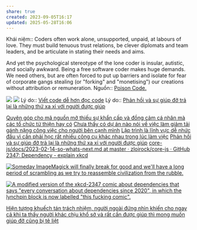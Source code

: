 ```yaml
---
share: true
created: 2023-09-05T16:17
updated: 2025-05-28T16:06
---
```

Khái niệm:: 
Coders often work alone, unsupported, unpaid, at labours of love. They must build tenuous trust relations, be clever diplomats and team leaders, and be articulate in stating their needs and aims.

And yet the psychological stereotype of the lone coder is insular, autistic, and socially awkward. Being a free software coder makes huge demands. We need others, but are often forced to put up barriers and isolate for fear of corporate gangs stealing (or "forking" and "monetising") our creations without attribution or remuneration.
Nguồn:: [Poison Code.](https://cybershow.uk/blog/posts/poison-code/)

![](https://www.commitstrip.com/wp-content/uploads/2014/05/Strip-Vision-Open-source-650-finalenglish.jpg) 
![](https://img.devrant.com/devrant/rant/r_2059869_GwsdC.jpg) 
Lý do:: [Viết code dễ hơn đọc code](../K%E1%BB%B9%20thu%E1%BA%ADt%20ph%E1%BA%A7n%20m%E1%BB%81m/Nh%E1%BB%A9c%20%C4%91%E1%BA%A7u/Vi%E1%BA%BFt%20code%20d%E1%BB%85%20h%C6%A1n%20%C4%91%E1%BB%8Dc%20code.md)
Lý do:: [Phản hồi và sự giúp đỡ trả lại là những thứ xa xỉ với người được giúp](../../Kinh%20t%E1%BA%BF.%20T%C3%A2m%20l%C3%BD%20h%E1%BB%8Dc%20qu%E1%BA%A3n%20l%C3%BD%20v%C3%A0%20lao%20%C4%91%E1%BB%99ng/T%C3%A2m%20l%C3%BD%20h%E1%BB%8Dc%20qu%E1%BA%A3n%20l%C3%BD%20v%C3%A0%20lao%20%C4%91%E1%BB%99ng/Gi%C3%BAp%20%C4%91%E1%BB%A1%20nhau/Ph%E1%BA%A3n%20h%E1%BB%93i%20v%C3%A0%20s%E1%BB%B1%20gi%C3%BAp%20%C4%91%E1%BB%A1%20tr%E1%BA%A3%20l%E1%BA%A1i%20l%C3%A0%20nh%E1%BB%AFng%20th%E1%BB%A9%20xa%20x%E1%BB%89%20v%E1%BB%9Bi%20ng%C6%B0%E1%BB%9Di%20%C4%91%C6%B0%E1%BB%A3c%20gi%C3%BAp.md)

[Quyên góp cho mã nguồn mở thiếu sự khẩn cấp và đồng cảm cá nhân mà các tổ chức từ thiện hay có](../T%E1%BB%B1%20tr%E1%BB%8B%20d%E1%BB%AF%20li%E1%BB%87u.%20M%C3%A3%20ngu%E1%BB%93n%20m%E1%BB%9F,%20ph%E1%BA%A7n%20m%E1%BB%81m%20t%E1%BB%B1%20do/Ph%E1%BA%A7n%20m%E1%BB%81m%20t%E1%BB%B1%20do%20v%C3%A0%20m%C3%A3%20ngu%E1%BB%93n%20m%E1%BB%9F/Quy%C3%AAn%20g%C3%B3p%20cho%20m%C3%A3%20ngu%E1%BB%93n%20m%E1%BB%9F%20thi%E1%BA%BFu%20s%E1%BB%B1%20kh%E1%BA%A9n%20c%E1%BA%A5p%20v%C3%A0%20%C4%91%E1%BB%93ng%20c%E1%BA%A3m%20c%C3%A1%20nh%C3%A2n%20m%C3%A0%20c%C3%A1c%20t%E1%BB%95%20ch%E1%BB%A9c%20t%E1%BB%AB%20thi%E1%BB%87n%20hay%20c%C3%B3.md)
[Chưa thấy có dự án nào nói về việc làm giảm tải gánh nặng công việc cho người bên cạnh mình](../../C%E1%BB%99ng%20%C4%91%E1%BB%93ng,%20h%E1%BB%87%20sinh%20th%C3%A1i,%20h%E1%BB%87%20ph%E1%BB%A9c%20h%E1%BB%A3p/H%E1%BB%87%20sinh%20th%C3%A1i/T%E1%BB%95%20ch%E1%BB%A9c%20x%C3%A3%20h%E1%BB%99i/Ch%C6%B0a%20th%E1%BA%A5y%20c%C3%B3%20d%E1%BB%B1%20%C3%A1n%20n%C3%A0o%20n%C3%B3i%20v%E1%BB%81%20vi%E1%BB%87c%20l%C3%A0m%20gi%E1%BA%A3m%20t%E1%BA%A3i%20g%C3%A1nh%20n%E1%BA%B7ng%20c%C3%B4ng%20vi%E1%BB%87c%20cho%20ng%C6%B0%E1%BB%9Di%20b%C3%AAn%20c%E1%BA%A1nh%20m%C3%ACnh.md) 
[Lập trình là lĩnh vực dễ nhức đầu vì cần phải học rất nhiều công cụ khác nhau trong lúc làm việc](../K%E1%BB%B9%20thu%E1%BA%ADt%20ph%E1%BA%A7n%20m%E1%BB%81m/Nh%E1%BB%A9c%20%C4%91%E1%BA%A7u/L%E1%BA%ADp%20tr%C3%ACnh%20l%C3%A0%20l%C4%A9nh%20v%E1%BB%B1c%20d%E1%BB%85%20nh%E1%BB%A9c%20%C4%91%E1%BA%A7u%20v%C3%AC%20c%E1%BA%A7n%20ph%E1%BA%A3i%20h%E1%BB%8Dc%20r%E1%BA%A5t%20nhi%E1%BB%81u%20c%C3%B4ng%20c%E1%BB%A5%20kh%C3%A1c%20nhau%20trong%20l%C3%BAc%20l%C3%A0m%20vi%E1%BB%87c.md)
[Phản hồi và sự giúp đỡ trả lại là những thứ xa xỉ với người được giúp](../../Kinh%20t%E1%BA%BF.%20T%C3%A2m%20l%C3%BD%20h%E1%BB%8Dc%20qu%E1%BA%A3n%20l%C3%BD%20v%C3%A0%20lao%20%C4%91%E1%BB%99ng/T%C3%A2m%20l%C3%BD%20h%E1%BB%8Dc%20qu%E1%BA%A3n%20l%C3%BD%20v%C3%A0%20lao%20%C4%91%E1%BB%99ng/Gi%C3%BAp%20%C4%91%E1%BB%A1%20nhau/Ph%E1%BA%A3n%20h%E1%BB%93i%20v%C3%A0%20s%E1%BB%B1%20gi%C3%BAp%20%C4%91%E1%BB%A1%20tr%E1%BA%A3%20l%E1%BA%A1i%20l%C3%A0%20nh%E1%BB%AFng%20th%E1%BB%A9%20xa%20x%E1%BB%89%20v%E1%BB%9Bi%20ng%C6%B0%E1%BB%9Di%20%C4%91%C6%B0%E1%BB%A3c%20gi%C3%BAp.md)
[core-js/docs/2023-02-14-so-whats-next.md at master · zloirock/core-js · GitHub](https://github.com/zloirock/core-js/blob/master/docs/2023-02-14-so-whats-next.md)
[2347: Dependency - explain xkcd](https://www.explainxkcd.com/wiki/index.php/2347:_Dependency)

[![Someday ImageMagick will finally break for good and we'll have a long period of scrambling as we try to reassemble civilization from the rubble.](https://www.explainxkcd.com/wiki/images/d/d7/dependency.png)](https://www.explainxkcd.com/wiki/index.php/File:dependency.png "Someday ImageMagick will finally break for good and we'll have a long period of scrambling as we try to reassemble civilization from the rubble.")  


[![A modified version of the xkcd-2347 comic about dependencies that says "every conversation about dependencies since 2020", in which the lynchpin block is now labelled "this fucking comic".](https://cdn.masto.host/swisssocial/media_attachments/files/112/766/542/522/872/369/original/8c4683d5cc402035.png)](https://cdn.masto.host/swisssocial/media_attachments/files/112/766/542/522/872/369/original/8c4683d5cc402035.png)

[](https://swiss.social/@mhoye@mastodon.social "@mhoye@mastodon.social")
[Hiện tượng khuếch tán trách nhiệm, người ngoài đứng nhìn khiến cho ngay cả khi ta thấy người khác chịu khổ sở và rất cần được giúp thì mong muốn giúp đỡ cũng bị tê liệt](../../C%E1%BB%99ng%20%C4%91%E1%BB%93ng,%20h%E1%BB%87%20sinh%20th%C3%A1i,%20h%E1%BB%87%20ph%E1%BB%A9c%20h%E1%BB%A3p/H%E1%BB%87%20sinh%20th%C3%A1i/Hi%E1%BB%87n%20t%C6%B0%E1%BB%A3ng%20khu%E1%BA%BFch%20t%C3%A1n%20tr%C3%A1ch%20nhi%E1%BB%87m,%20ng%C6%B0%E1%BB%9Di%20ngo%C3%A0i%20%C4%91%E1%BB%A9ng%20nh%C3%ACn%20khi%E1%BA%BFn%20cho%20ngay%20c%E1%BA%A3%20khi%20ta%20th%E1%BA%A5y%20ng%C6%B0%E1%BB%9Di%20kh%C3%A1c%20ch%E1%BB%8Bu%20kh%E1%BB%95%20s%E1%BB%9F%20v%C3%A0%20r%E1%BA%A5t%20c%E1%BA%A7n%20%C4%91%C6%B0%E1%BB%A3c%20gi%C3%BAp%20th%C3%AC%20mong%20mu%E1%BB%91n%20gi%C3%BAp%20%C4%91%E1%BB%A1%20c%C5%A9ng%20b%E1%BB%8B%20t%C3%AA%20li%E1%BB%87t.md)